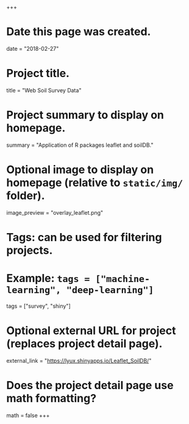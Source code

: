 +++
# Date this page was created.
date = "2018-02-27"

# Project title.
title = "Web Soil Survey Data"

# Project summary to display on homepage.
summary = "Application of R packages leaflet and soilDB."

# Optional image to display on homepage (relative to `static/img/` folder).
image_preview = "overlay_leaflet.png"

# Tags: can be used for filtering projects.
# Example: `tags = ["machine-learning", "deep-learning"]`
tags = ["survey", "shiny"]

# Optional external URL for project (replaces project detail page).
external_link = "https://lyux.shinyapps.io/Leaflet_SoilDB/"

# Does the project detail page use math formatting?
math = false
+++